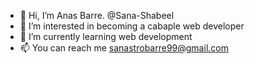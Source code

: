 - 👋 Hi, I’m Anas Barre.   @Sana-Shabeel
- 👀 I’m interested in becoming a cabaple web developer
- 🌱 I’m currently learning web development
- 📫 You can reach me sanastrobarre99@gmail.com

